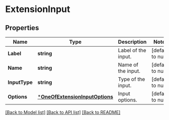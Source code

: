 # ExtensionInput

## Properties
Name | Type | Description | Notes
------------ | ------------- | ------------- | -------------
**Label** | **string** | Label of the input. | [default to null]
**Name** | **string** | Name of the input. | [default to null]
**InputType** | **string** | Type of the input. | [default to null]
**Options** | [***OneOfExtensionInputOptions**](OneOfExtensionInputOptions.md) | Input options. | [default to null]

[[Back to Model list]](../README.md#documentation-for-models) [[Back to API list]](../README.md#documentation-for-api-endpoints) [[Back to README]](../README.md)

